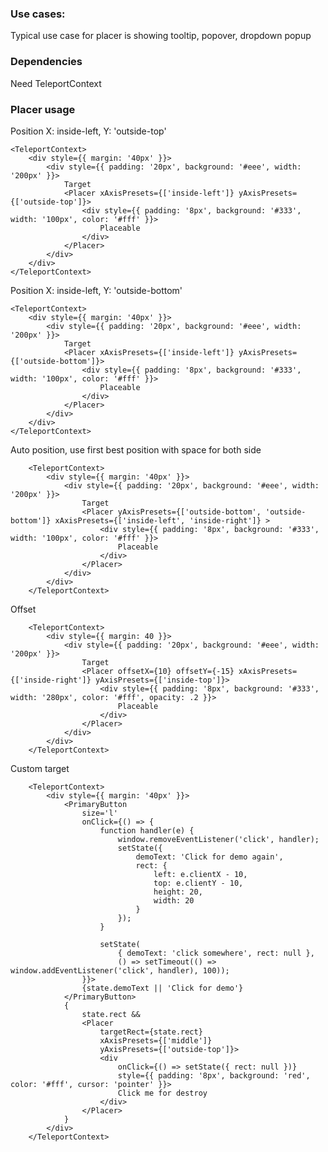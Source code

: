 ### Use cases:
Typical use case for placer is showing tooltip, popover, dropdown popup

### Dependencies

Need TeleportContext

### Placer usage

Position X: inside-left, Y: 'outside-top'
    
    <TeleportContext>
        <div style={{ margin: '40px' }}>
            <div style={{ padding: '20px', background: '#eee', width: '200px' }}>
                Target
                <Placer xAxisPresets={['inside-left']} yAxisPresets={['outside-top']}>
                    <div style={{ padding: '8px', background: '#333', width: '100px', color: '#fff' }}>
                        Placeable
                    </div>
                </Placer>
            </div>
        </div>
    </TeleportContext>
    
    
Position X: inside-left, Y: 'outside-bottom'
    
    <TeleportContext>
        <div style={{ margin: '40px' }}>
            <div style={{ padding: '20px', background: '#eee', width: '200px' }}>
                Target
                <Placer xAxisPresets={['inside-left']} yAxisPresets={['outside-bottom']}>
                    <div style={{ padding: '8px', background: '#333', width: '100px', color: '#fff' }}>
                        Placeable
                    </div>
                </Placer>
            </div>
        </div>
    </TeleportContext>
    
Auto position, use first best position with space for both side
    
        <TeleportContext>
            <div style={{ margin: '40px' }}>
                <div style={{ padding: '20px', background: '#eee', width: '200px' }}>
                    Target
                    <Placer yAxisPresets={['outside-bottom', 'outside-bottom']} xAxisPresets={['inside-left', 'inside-right']} >
                        <div style={{ padding: '8px', background: '#333', width: '100px', color: '#fff' }}>
                            Placeable
                        </div>
                    </Placer>
                </div>
            </div>
        </TeleportContext>
        
Offset 

        <TeleportContext>
            <div style={{ margin: 40 }}>
                <div style={{ padding: '20px', background: '#eee', width: '200px' }}>
                    Target
                    <Placer offsetX={10} offsetY={-15} xAxisPresets={['inside-right']} yAxisPresets={['inside-top']}>
                        <div style={{ padding: '8px', background: '#333', width: '280px', color: '#fff', opacity: .2 }}>
                            Placeable
                        </div>
                    </Placer>
                </div>
            </div>
        </TeleportContext>
        
Custom target

        <TeleportContext>
            <div style={{ margin: '40px' }}>
                <PrimaryButton
                    size='l'
                    onClick={() => {
                        function handler(e) { 
                            window.removeEventListener('click', handler);
                            setState({ 
                                demoText: 'Click for demo again',
                                rect: {
                                    left: e.clientX - 10,
                                    top: e.clientY - 10,
                                    height: 20,
                                    width: 20
                                }
                            });
                        }
                        
                        setState(
                            { demoText: 'click somewhere', rect: null }, 
                            () => setTimeout(() => window.addEventListener('click', handler), 100));
                    }}>
                    {state.demoText || 'Click for demo'}
                </PrimaryButton>
                {
                    state.rect &&
                    <Placer
                        targetRect={state.rect}
                        xAxisPresets={['middle']}
                        yAxisPresets={['outside-top']}>
                        <div 
                            onClick={() => setState({ rect: null })} 
                            style={{ padding: '8px', background: 'red', color: '#fff', cursor: 'pointer' }}>
                            Click me for destroy
                        </div>
                    </Placer>
                }
            </div>
        </TeleportContext>
    
    